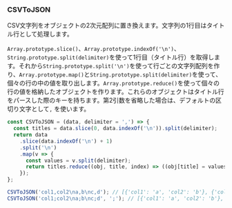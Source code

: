 ### CSVToJSON

CSV文字列をオブジェクトの2次元配列に置き換えます。文字列の1行目はタイトル行として処理します。

`Array.prototype.slice()`、`Array.prototype.indexOf('\n')`、`String.prototype.split(delimiter)`を使って1行目（タイトル行）を取得します。それから`String.prototype.split('\n')`を使って行ごとの文字列配列を作り、`Array.prototype.map()`と`String.prototype.split(delimiter)`を使って、個々の行の中の値を取り出します。`Array.prototype.reduce()`を使って個々の行の値を格納したオブジェクトを作ります。これらのオブジェクトはタイトル行をパースした際のキーを持ちます。第2引数を省略した場合は、デフォルトの区切り文字として`,` を使います。

```js
const CSVToJSON = (data, delimiter = ',') => {
  const titles = data.slice(0, data.indexOf('\n')).split(delimiter);
  return data
    .slice(data.indexOf('\n') + 1)
    .split('\n')
    .map(v => {
      const values = v.split(delimiter);
      return titles.reduce((obj, title, index) => ((obj[title] = values[index]), obj), {});
    });
};
```

```js
CSVToJSON('col1,col2\na,b\nc,d'); // [{'col1': 'a', 'col2': 'b'}, {'col1': 'c', 'col2': 'd'}];
CSVToJSON('col1;col2\na;b\nc;d', ';'); // [{'col1': 'a', 'col2': 'b'}, {'col1': 'c', 'col2': 'd'}];
```
